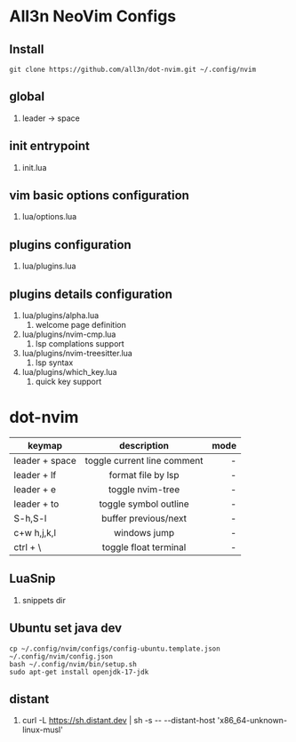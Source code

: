 # All3n NeoVim Configs
## Install
```
git clone https://github.com/all3n/dot-nvim.git ~/.config/nvim
```
## global 
1. leader -> space

## init entrypoint
1. init.lua

## vim basic options configuration
1. lua/options.lua

## plugins configuration
1. lua/plugins.lua


## plugins details configuration
1. lua/plugins/alpha.lua
    1. welcome page definition
1. lua/plugins/nvim-cmp.lua
    1. lsp complations support
1. lua/plugins/nvim-treesitter.lua
    1. lsp syntax 
1. lua/plugins/which_key.lua
    1. quick key support
# dot-nvim


| keymap   |      description      |  mode |
|----------|:-------------:|------:|
| leader + space |  toggle current line comment | -|
| leader + lf   |  format file by lsp |- |
| leader + e     |toggle nvim-tree |-|
| leader + to    |toggle symbol outline|-|
| S-h,S-l        |buffer previous/next|-|
| c+w h,j,k,l    |windows jump|-|
| ctrl + \       |toggle float terminal|-|


## LuaSnip
1. snippets dir



## Ubuntu set java dev
```
cp ~/.config/nvim/configs/config-ubuntu.template.json ~/.config/nvim/config.json
bash ~/.config/nvim/bin/setup.sh
sudo apt-get install openjdk-17-jdk
```



## distant
1. curl -L https://sh.distant.dev | sh -s -- --distant-host 'x86_64-unknown-linux-musl'
